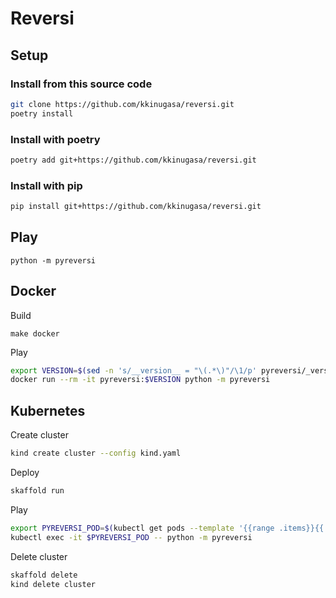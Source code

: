 # Reversi

## Setup

### Install from this source code

```sh
git clone https://github.com/kkinugasa/reversi.git
poetry install
```

### Install with poetry

```sh
poetry add git+https://github.com/kkinugasa/reversi.git
```

### Install with pip

```sh
pip install git+https://github.com/kkinugasa/reversi.git
```

## Play

`python -m pyreversi`

## Docker

Build

`make docker`

Play

```sh
export VERSION=$(sed -n 's/__version__ = "\(.*\)"/\1/p' pyreversi/_version.py)
docker run --rm -it pyreversi:$VERSION python -m pyreversi
```

## Kubernetes

Create cluster

```sh
kind create cluster --config kind.yaml
```

Deploy

```sh
skaffold run
```

Play

```sh
export PYREVERSI_POD=$(kubectl get pods --template '{{range .items}}{{.metadata.name}}{{"\n"}}{{end}}')
kubectl exec -it $PYREVERSI_POD -- python -m pyreversi
```

Delete cluster

```sh
skaffold delete
kind delete cluster
```
